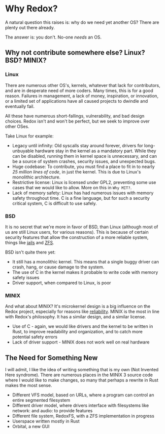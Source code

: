 Why Redox?
==========

A natural question this raises is: why do we need yet another OS? There are plenty out there already.

The answer is: you don't. No-one _needs_ an OS.

Why not contribute somewhere else? Linux? BSD? MINIX?
-------------------------------------------------------------------------------------------------

### Linux
There are numerous other OS's, kernels, whatever that lack for contributors, and are in desperate need of more coders. Many times, this is for a good reason. Failures in management, a lack of money, inspiration, or innovation, or a limited set of applications have all caused projects to dwindle and eventually fail.

All these have numerous short-fallings, vulnerability, and bad design choices. Redox isn't and won't be perfect, but we seek to improve over other OSes.

Take Linux for example:

- Legacy until infinity: Old syscalls stay around forever, drivers for long-unbuyable hardware stay in the kernel as a mandatory part. While they can be disabled, running them in kernel space is unnecessary, and can be a source of system crashes, security issues, and unexpected bugs.
- Huge codebase: To contribute, you must find a place to fit in to nearly _25 million lines of code_, in just the kernel. This is due to Linux's monolithic architecture.
- Restrictive license: Linux is licensed under GPL2, preventing some use cases that we would like to allow. More on this in `Why MIT?`.
- Lack of memory safety: Linux has had numerous issues with memory safety throughout time. C is a fine language, but for such a security critical system, C is difficult to use safely.

### BSD

It is no secret that we're more in favor of BSD, than Linux (although most of us are still Linux users, for various reasons). This is because of certain security features that allow the construction of a more reliable system, things like [jails](https://www.freebsd.org/doc/handbook/jails.html) and [ZFS](https://www.freebsd.org/doc/handbook/zfs.html).

BSD isn't quite there yet:

- It still has a monolithic kernel. This means that a single buggy driver can crash, hang, or cause damage to the system.
- The use of C in the kernel makes it probable to write code with memory safety issues
- Driver support, when compared to Linux, is poor

### MINIX

And what about MINIX? It's microkernel design is a big influence on the Redox project, especially for reasons like [reliability](http://wiki.minix3.org/doku.php?id=www:documentation:reliability). MINIX is the most in line with Redox's philosophy. It has a similar design, and a similar license.

- Use of C - again, we would like drivers and the kernel to be written in Rust, to improve readability and organization, and to catch more potential safety errors
- Lack of driver support - MINIX does not work well on real hardware

The Need for Something New
--------------------------

I will admit, I like the idea of writing something that is my own (Not Invented Here syndrome). There are numerous places in the MINIX 3 source code where I would like to make changes, so many that perhaps a rewrite in Rust makes the most sense.

- Different VFS model, based on URLs, where a program can control an entire segmented filesystem
- Different driver model, where drivers interface with filesystems like network: and audio: to provide features
- Different file system, RedoxFS, with a ZFS implementation in progress
- Userspace written mostly in Rust
- Orbital, a new GUI
